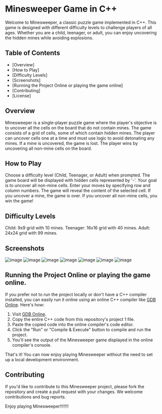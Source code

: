 # Minesweeper Game in C++

Welcome to Minesweeper, a classic puzzle game implemented in C++. This game is designed with different difficulty levels to challenge players of all ages. Whether you are a child, teenager, or adult, you can enjoy uncovering the hidden mines while avoiding explosions.

## Table of Contents

- [Overview]
- [How to Play]
- [Difficulty Levels]
- [Screenshots]
- [Running the Project Online or playing the game online]
- [Contributing]
- [License]

## Overview

Minesweeper is a single-player puzzle game where the player's objective is to uncover all the cells on the board that do not contain mines. The game consists of a grid of cells, some of which contain hidden mines. The player can uncover cells one at a time and must use logic to avoid detonating any mines. If a mine is uncovered, the game is lost. The player wins by uncovering all non-mine cells on the board.

## How to Play
Choose a difficulty level (Child, Teenager, or Adult) when prompted.
The game board will be displayed with hidden cells represented by '-'. Your goal is to uncover all non-mine cells.
Enter your moves by specifying row and column numbers.
The game will reveal the content of the selected cell.
If you uncover a mine, the game is over.
If you uncover all non-mine cells, you win the game!

## Difficulty Levels
Child: 9x9 grid with 10 mines.
Teenager: 16x16 grid with 40 mines.
Adult: 24x24 grid with 99 mines.

## Screenshots
![image](https://github.com/yamini-31/Implementation-of-Minesweeper-Game/assets/104098671/5d8c9cf3-eceb-4b7e-ab58-f9fa04695c3f)
![image](https://github.com/yamini-31/Implementation-of-Minesweeper-Game/assets/104098671/f30719ec-3023-4d01-85da-d4e8d726a8cf)
![image](https://github.com/yamini-31/Implementation-of-Minesweeper-Game/assets/104098671/98935d56-5541-4628-8cd7-9b6ef5135e84)
![image](https://github.com/yamini-31/Implementation-of-Minesweeper-Game/assets/104098671/dfe34265-8ed0-458c-8c65-4dc488bef646)
![image](https://github.com/yamini-31/Implementation-of-Minesweeper-Game/assets/104098671/ff5ef20c-b3f1-431a-933d-742fdf4e8a84)
![image](https://github.com/yamini-31/Implementation-of-Minesweeper-Game/assets/104098671/8c5398c5-02b0-4c5b-8447-69552c4f3f3e)
![image](https://github.com/yamini-31/Implementation-of-Minesweeper-Game/assets/104098671/7e35a406-4232-4efd-b366-5d43a8b46c82)

## Running the Project Online or playing the game online.

If you prefer not to run the project locally or don't have a C++ compiler installed, you can easily run it online using an online C++ compiler like [GDB Online](https://www.onlinegdb.com/). Here's how:

1. Visit [GDB Online](https://www.onlinegdb.com/).
2. Copy the entire C++ code from this repository's project 1 file.
3. Paste the copied code into the online compiler's code editor.
4. Click the "Run" or "Compile & Execute" button to compile and run the project.
5. You'll see the output of the Minesweeper game displayed in the online compiler's console.

That's it! You can now enjoy playing Minesweeper without the need to set up a local development environment.

## Contributing
If you'd like to contribute to this Minesweeper project, please fork the repository and create a pull request with your changes. We welcome contributions and bug reports.

Enjoy playing Minesweeper!!!!!!!
